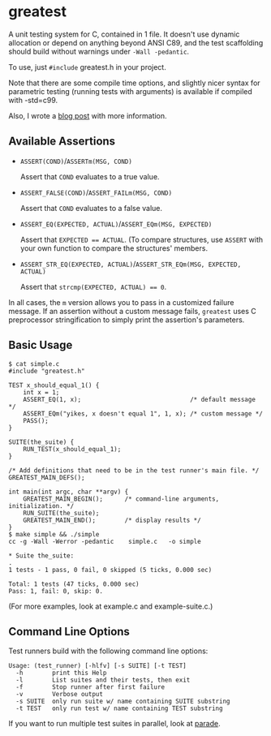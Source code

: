 # greatest

A unit testing system for C, contained in 1 file. It doesn't use dynamic
allocation or depend on anything beyond ANSI C89, and the test scaffolding
should build without warnings under `-Wall -pedantic`.

To use, just `#include` greatest.h in your project. 

Note that there are some compile time options, and slightly nicer syntax
for parametric testing (running tests with arguments) is available if
compiled with -std=c99.

Also, I wrote a [blog post][1] with more information.

[1]: http://spin.atomicobject.com/2013/07/31/greatest-c-testing-embedded/

## Available Assertions

+ `ASSERT(COND)`/`ASSERTm(MSG, COND)`

    Assert that `COND` evaluates to a true value.

+ `ASSERT_FALSE(COND)`/`ASSERT_FAILm(MSG, COND)`

    Assert that `COND` evaluates to a false value.

+ `ASSERT_EQ(EXPECTED, ACTUAL)`/`ASSERT_EQm(MSG, EXPECTED)`

    Assert that `EXPECTED == ACTUAL`. (To compare structures, use `ASSERT`
    with your own function to compare the structures' members.

+ `ASSERT_STR_EQ(EXPECTED, ACTUAL)`/`ASSERT_STR_EQm(MSG, EXPECTED, ACTUAL)`

    Assert that `strcmp(EXPECTED, ACTUAL) == 0`.

In all cases, the `m` version allows you to pass in a customized failure
message. If an assertion without a custom message fails, `greatest` uses C
preprocessor stringification to simply print the assertion's parameters.

## Basic Usage

    $ cat simple.c
    #include "greatest.h"
    
    TEST x_should_equal_1() {
        int x = 1;
        ASSERT_EQ(1, x);                              /* default message */
        ASSERT_EQm("yikes, x doesn't equal 1", 1, x); /* custom message */
        PASS();
    }
    
    SUITE(the_suite) {
        RUN_TEST(x_should_equal_1);
    }
    
    /* Add definitions that need to be in the test runner's main file. */
    GREATEST_MAIN_DEFS();
    
    int main(int argc, char **argv) {
        GREATEST_MAIN_BEGIN();      /* command-line arguments, initialization. */
        RUN_SUITE(the_suite);
        GREATEST_MAIN_END();        /* display results */
    }
    $ make simple && ./simple
    cc -g -Wall -Werror -pedantic    simple.c   -o simple
    
    * Suite the_suite:
    .
    1 tests - 1 pass, 0 fail, 0 skipped (5 ticks, 0.000 sec)
    
    Total: 1 tests (47 ticks, 0.000 sec)
    Pass: 1, fail: 0, skip: 0.

(For more examples, look at example.c and example-suite.c.)

## Command Line Options

Test runners build with the following command line options:

    Usage: (test_runner) [-hlfv] [-s SUITE] [-t TEST]
      -h        print this Help
      -l        List suites and their tests, then exit
      -f        Stop runner after first failure
      -v        Verbose output
      -s SUITE  only run suite w/ name containing SUITE substring
      -t TEST   only run test w/ name containing TEST substring

If you want to run multiple test suites in parallel, look at
[parade](https://github.com/silentbicycle/parade).
